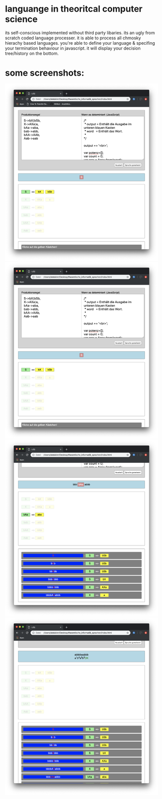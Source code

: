 # languange in theoritcal computer science
its self-conscious implemented without third party libaries. its an ugly from scratch coded language processer. 
it is able to process all chmosky hierachy based languages. you're able to define your language & specifing your termination behaviour in javascript. it will display your decision tree/history on the bottom.

# some screenshots:
![depth](screenshots/1.png)
![depth](screenshots/2.png)
![depth](screenshots/3.png)
![depth](screenshots/4.png)